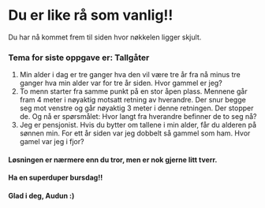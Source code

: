 # Du er like rå som vanlig!!

Du har nå kommet frem til siden hvor nøkkelen ligger skjult.

### Tema for siste oppgave er: Tallgåter

1. Min alder i dag er tre ganger hva den vil være tre år fra nå minus tre ganger hva min alder var for tre år siden. Hvor gammel er jeg?
2. To menn starter fra samme punkt på en stor åpen plass. Mennene går fram 4 meter i nøyaktig motsatt retning av hverandre. Der snur begge seg mot venstre og går nøyaktig 3 meter i denne retningen. Der stopper de. Og nå er spørsmålet: Hvor langt fra hverandre befinner de to seg nå?
3. Jeg er pensjonist. Hvis du bytter om tallene i min alder, får du alderen på sønnen min. For ett år siden var jeg dobbelt så gammel som ham. Hvor gamel var jeg i fjor?

#### Løsningen er nærmere enn du tror, men er nok gjerne litt tverr.

#### Ha en superduper bursdag!!


#### Glad i deg, Audun :)
